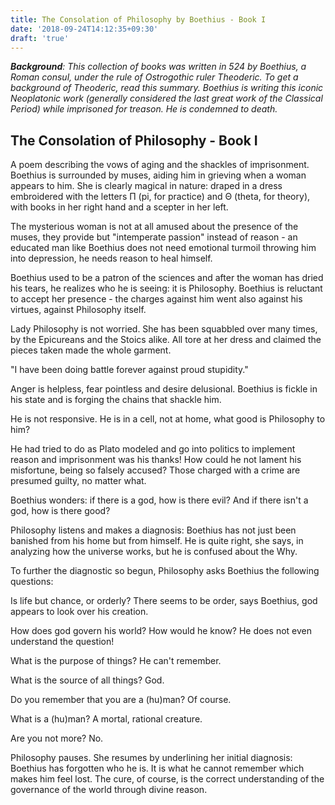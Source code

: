 ```yaml
---
title: The Consolation of Philosophy by Boethius - Book I
date: '2018-09-24T14:12:35+09:30'
draft: 'true'
---
```

_**Background**: This collection of books was written in 524 by Boethius, a Roman consul, under the rule of Ostrogothic ruler Theoderic. To get a background of Theoderic, read this summary. Boethius is writing this iconic Neoplatonic work (generally considered the last great work of the Classical Period) while imprisoned for treason. He is condemned to death._



## The Consolation of Philosophy - Book I

A poem describing the vows of aging and the shackles of imprisonment. Boethius is surrounded by muses, aiding him in grieving when a woman appears to him. She is clearly magical in nature: draped in a dress embroidered with the letters Π (pi, for practice) and Θ (theta, for theory), with books in her right hand and a scepter in her left.

The mysterious woman is not at all amused about the presence of the muses, they provide but "intemperate passion" instead of reason - an educated man like Boethius does not need emotional turmoil throwing him into depression, he needs reason to heal himself.

Boethius used to be a patron of the sciences and after the woman has dried his tears, he realizes who he is seeing: it is Philosophy. Boethius is reluctant to accept her presence - the charges against him went also against his virtues, against Philosophy itself.

Lady Philosophy is not worried. She has been squabbled over many times, by the Epicureans and the Stoics alike. All tore at her dress and claimed the pieces taken made the whole garment.

"I have been doing battle forever against proud stupidity."

Anger is helpless, fear pointless and desire delusional. Boethius is fickle in his state and is forging the chains that shackle him.

He is not responsive. He is in a cell, not at home, what good is Philosophy to him?

He had tried to do as Plato modeled and go into politics to implement reason and imprisonment was his thanks! How could he not lament his misfortune, being so falsely accused? Those charged with a crime are presumed guilty, no matter what.

Boethius wonders: if there is a god, how is there evil? And if there isn't a god, how is there good?

Philosophy listens and makes a diagnosis: Boethius has not just been banished from his home but from himself. He is quite right, she says, in analyzing how the universe works, but he is confused about the Why.

To further the diagnostic so begun, Philosophy asks Boethius the following questions:

Is life but chance, or orderly? There seems to be order, says Boethius, god appears to look over his creation.

How does god govern his world? How would he know? He does not even understand the question!

What is the purpose of things? He can't remember.

What is the source of all things? God.

Do you remember that you are a (hu)man? Of course.

What is a (hu)man? A mortal, rational creature.

Are you not more? No.

Philosophy pauses. She resumes by underlining her initial diagnosis: Boethius has forgotten who he is. It is what he cannot remember which makes him feel lost. The cure, of course, is the correct understanding of the governance of the world through divine reason.
